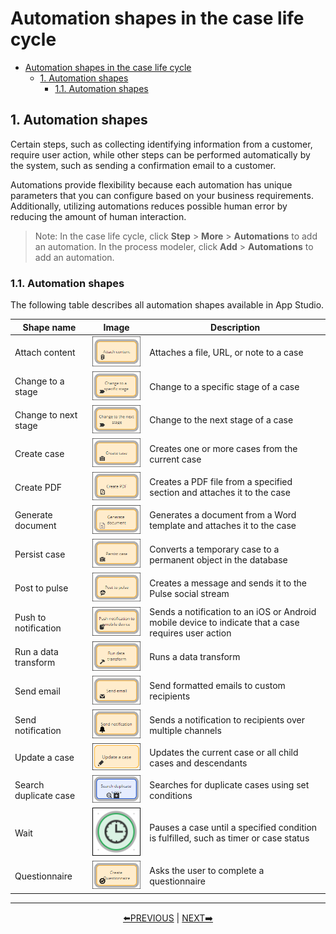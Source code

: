 # Automation shapes in the case life cycle

- [Automation shapes in the case life cycle](#automation-shapes-in-the-case-life-cycle)
    - [1. Automation shapes](#1-automation-shapes)
        - [1.1. Automation shapes](#11-automation-shapes)

## 1. Automation shapes

Certain steps, such as collecting identifying information from a customer, require user action, while other steps can be performed automatically by the system, such as sending a confirmation email to a customer.

Automations provide flexibility because each automation has unique parameters that you can configure based on your business requirements. Additionally, utilizing automations reduces possible human error by reducing the amount of human interaction.

> Note: In the case life cycle, click **Step** > **More** > **Automations** to add an automation. In the process modeler, click **Add** > **Automations** to add an automation.

### 1.1. Automation shapes

The following table describes all automation shapes available in App Studio.

| Shape name            | Image                                            | Description                                                                                          |
| --------------------- | ------------------------------------------------ | ---------------------------------------------------------------------------------------------------- |
| Attach content        | ![](../resources/shape-attach-content.png)       | Attaches a file, URL, or note to a case                                                              |
| Change to a stage     | ![](../resources/shape-change-to-stage.png)      | Change to a specific stage of a case                                                                 |
| Change to next stage  | ![](../resources/shape-change-to-next-stage.png) | Change to the next stage of a case                                                                   |
| Create case           | ![](../resources/shape-create-case.png)          | Creates one or more cases from the current case                                                      |
| Create PDF            | ![](../resources/shape-create-pdf.png)           | Creates a PDF file from a specified section and attaches it to the case                              |
| Generate document     | ![](../resources/shape-generate-document.png)    | Generates a document from a Word template and attaches it to the case                                |
| Persist case          | ![](../resources/shape-persist-case.png)         | Converts a temporary case to a permanent object in the database                                      |
| Post to pulse         | ![](../resources/shape-post-to-pulse.png)        | Creates a message and sends it to the Pulse social stream                                            |
| Push to notification  | ![](../resources/shape-push-notification.png)    | Sends a notification to an iOS or Android mobile device to indicate that a case requires user action |
| Run a data transform  | ![](../resources/shape-run-data-transform.png)   | Runs a data transform                                                                                |
| Send email            | ![](../resources/shape-send-email.png)           | Send formatted emails to custom recipients                                                           |
| Send notification     | ![](../resources/shape-send-notification.png)    | Sends a notification to recipients over multiple channels                                            |
| Update a case         | ![](../resources/shape-update-case.png)          | Updates the current case or all child cases and descendants                                          |
| Search duplicate case | ![](../resources/shape-search-duplicate.png)     | Searches for duplicate cases using set conditions                                                    |
| Wait                  | ![](../resources/shape-wait.png)                 | Pauses a case until a specified condition is fulfilled, such as timer or case status                 |
| Questionnaire         | ![](../resources/shape-questionnaire.png)        | Asks the user to complete a questionnaire                                                            |

---
<p align=center>
    <a href="[2.4] Automating workflow decisions.md">⬅️PREVIOUS</a>
    |
    <a href="[2.6] Creating a child case.md"> NEXT➡️</a>
</p>

